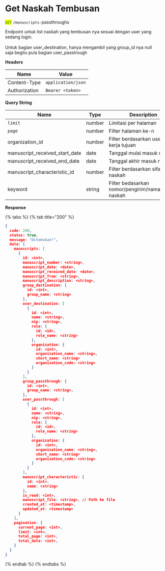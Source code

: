 # Get Naskah Tembusan

<mark style="color:green;">`GET`</mark> `/manuscripts-`passthroughs

Endpoint untuk list naskah yang tembusan nya sesuai dengan user yang sedang login. \
\
Untuk bagian user\_destination, hanya mengambil yang group\_id nya null saja begitu pula bagian user\_passtrough

**Headers**

| Name          | Value              |
| ------------- | ------------------ |
| Content-Type  | `application/json` |
| Authorization | `Bearer <token>`   |

**Query String**

| Name                              | Type   | Description                                          |
| --------------------------------- | ------ | ---------------------------------------------------- |
| `limit`                           | number | Limitasi per halaman                                 |
| `page`                            | number | Filter halaman ke-n                                  |
| organization\_id                  | number | Filter berdasarkan user unit kerja tujuan            |
| manuscript\_received\_start\_date | date   | Tanggal mulai masuk naskah                           |
| manuscript\_received\_end\_date   | date   | Tanggal akhir masuk naskah                           |
| manuscript\_characteristic\_id    | number | Filter berdasarkan sifat naskah                      |
| keyword                           | string | Filter bedasarkan nomor/pengirim/nama/perihal naskah |

**Response**

{% tabs %}
{% tab title="200" %}
```json
{
  code: 200,
  status: true,
  message: "Ditemukan!",
  data: {
    manuscripts: [
      {
        id: <int>,
        manuscript_number: <string>,
        manuscript_date: <date>,
        manuscript_received_date: <date>,
        manuscript_from: <string>,
        manuscript_description: <string>,
        group_destination: {
          id: <int>,
          group_name: <string>
        },
        user_destination: [
          {
            id: <int>,
            name: <string>,
            nip: <string>,
            role: {
              id: <id>,
              role_name: <string>
            },
            organization: {
              id: <int>,
              organization_name: <string>,
              short_name: <string>
              organization_code: <string>
            }
          }
        ],
        group_passthrough: {
          id: <int>,
          group_name: <string>,
        },
        user_passthrough: [
          {
            id: <int>,
            name: <string>,
            nip: <string>,
            role: {
              id: <id>,
              role_name: <string>
            },
            organization: {
              id: <int>,
              organization_name: <string>,
              short_name: <string>
              organization_code: <string>
            }
          }
        ],
        manuscript_characteristic: {
          id: <int>,
          name: <string>
        },
        is_read: <int>,
        manuscript_file: <string>, // Path ke file
        created_at: <timestamp>,
        updated_at: <timestamp>
      }
    ],
    pagination: {
      current_page: <int>,
      limit: <int>,
      total_page: <int>,
      total_data: <int>,
    }
  }
}
```
{% endtab %}
{% endtabs %}
